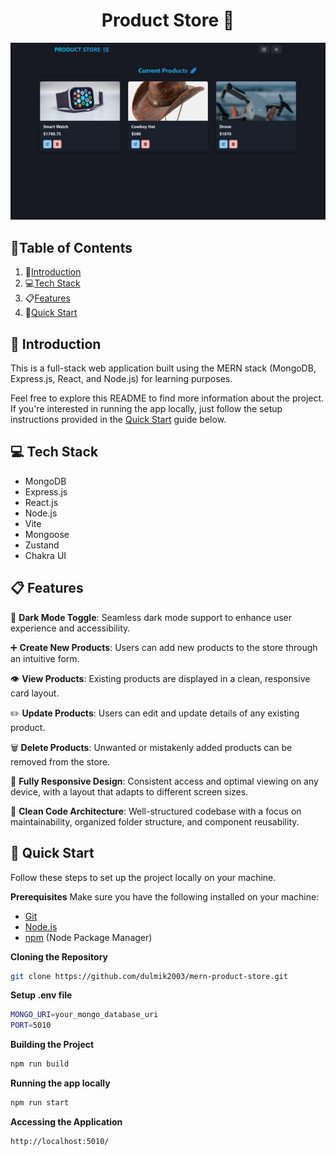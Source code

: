 <h1 align="center">Product Store 🏪</h1>

![Demo App](/frontend/public/screenshot-for-readme.png)
<!-- ------------------------------------------------------------------->
## 📜<a name="table">Table of Contents</a>
1. 👋[Introduction](#introduction)
2. 💻[Tech Stack](#tech-stack)
3. 📋[Features](#features)
4. 🚀[Quick Start](#quick-start)
<!-- ------------------------------------------------------------------->
## <a name="introduction">👋 Introduction</a>
This is a full-stack web application built using the MERN stack (MongoDB, Express.js, React, and Node.js) for learning purposes.

Feel free to explore this README to find more information about the project. If you're interested in running the app locally, just follow the setup instructions provided in the [Quick Start](#quick-start) guide below.
<!-- ------------------------------------------------------------------->
## <a name="tech-stack">💻 Tech Stack</a>
- MongoDB
- Express.js
- React.js
- Node.js
- Vite
- Mongoose
- Zustand
- Chakra UI
<!-- ------------------------------------------------------------------->
## <a name="features">📋 Features</a>

🌙 **Dark Mode Toggle**: Seamless dark mode support to enhance user experience and accessibility.

➕ **Create New Products**: Users can add new products to the store through an intuitive form.

👁️ **View Products**: Existing products are displayed in a clean, responsive card layout.

✏️ **Update Products**: Users can edit and update details of any existing product.

🗑️ **Delete Products**: Unwanted or mistakenly added products can be removed from the store.

📱 **Fully Responsive Design**: Consistent access and optimal viewing on any device, with a layout that adapts to different screen sizes.

📁 **Clean Code Architecture**: Well-structured codebase with a focus on maintainability, organized folder structure, and component reusability.
<!-- ------------------------------------------------------------------->
## <a name="quick-start">🚀 Quick Start</a>
Follow these steps to set up the project locally on your machine.

**Prerequisites**
Make sure you have the following installed on your machine:

- [Git](https://git-scm.com/)
- [Node.js](https://nodejs.org/en)
- [npm](https://www.npmjs.com/) (Node Package Manager)

**Cloning the Repository**
```bash
git clone https://github.com/dulmik2003/mern-product-store.git
```

**Setup .env file**
```bash
MONGO_URI=your_mongo_database_uri
PORT=5010
```

**Building the Project**
```bash
npm run build
```

**Running the app locally**
```bash
npm run start
```

**Accessing the Application**
```bash
http://localhost:5010/
```